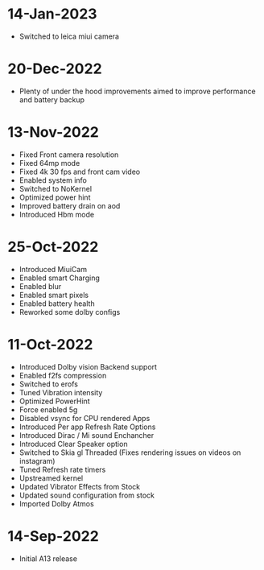 # 14-Jan-2023
- Switched to leica miui camera

# 20-Dec-2022
- Plenty of under the hood improvements aimed to improve performance and battery backup

# 13-Nov-2022
- Fixed Front camera resolution
- Fixed 64mp mode
- Fixed 4k 30 fps and front cam video 
- Enabled system info
- Switched to NoKernel
- Optimized power hint
- Improved battery drain on aod
- Introduced Hbm mode

# 25-Oct-2022
- Introduced MiuiCam
- Enabled smart Charging
- Enabled blur
- Enabled smart pixels
- Enabled battery health
- Reworked some dolby configs

# 11-Oct-2022
- Introduced Dolby vision Backend support 
-  Enabled f2fs compression
- Switched to erofs
-  Tuned Vibration intensity
- Optimized PowerHint
- Force enabled 5g
-  Disabled vsync for CPU rendered Apps
- Introduced Per app Refresh Rate Options
- Introduced Dirac / Mi sound Enchancher
- Introduced Clear Speaker option
- Switched to Skia gl Threaded (Fixes rendering issues on videos on instagram)
- Tuned Refresh rate timers
- Upstreamed kernel
- Updated Vibrator Effects from Stock
- Updated sound configuration from stock
- Imported Dolby Atmos

# 14-Sep-2022
-  Initial A13 release

